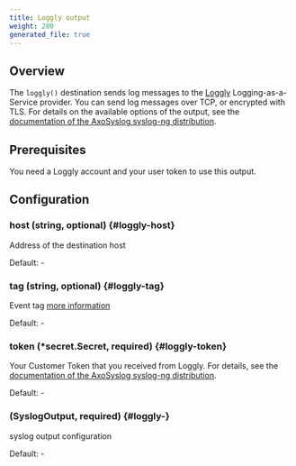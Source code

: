 ```yaml
---
title: Loggly output
weight: 200
generated_file: true
---
```


## Overview

The `loggly()` destination sends log messages to the [Loggly](https://www.loggly.com/) Logging-as-a-Service provider. You can send log messages over TCP, or encrypted with TLS. For details on the available options of the output, see the [documentation of the AxoSyslog syslog-ng distribution](https://axoflow.com/docs/axosyslog-core/chapter-destinations/configuring-destinations-loggly/).

## Prerequisites

You need a Loggly account and your user token to use this output.

## Configuration

### host (string, optional) {#loggly-host}

Address of the destination host 

Default: -

### tag (string, optional) {#loggly-tag}

Event tag [more information](https://documentation.solarwinds.com/en/success_center/loggly/content/admin/tags.htm) 

Default: -

### token (*secret.Secret, required) {#loggly-token}

Your Customer Token that you received from Loggly. For details, see the [documentation of the AxoSyslog syslog-ng distribution](https://axoflow.com/docs/axosyslog-core/chapter-destinations/configuring-destinations-loggly/reference-destination-loggly/#loggly-option-token).

Default: -

###  (SyslogOutput, required) {#loggly-}

syslog output configuration 

Default: -


